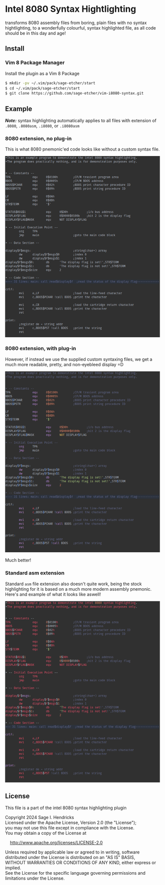 # Intel 8080 Syntax Hightlighting

transforms 8080 assembly files from boring, plain files with no syntax
hightlighting, to a wonderfully colourful, syntax highlighted file, as all code
should be in this day and age!

## Install

### Vim 8 Package Manager

Install the plugin as a Vim 8 Package

``` bash
$ mkdir -pv ~/.vim/pack/sage-etcher/start
$ cd ~/.vim/pack/sage-etcher/start
$ git clone https://github.com/sage-etcher/vim-i8080-syntax.git
```

## Example

___Note:___ syntax highlighting automatically applies to all files with
extension of `.8080`, `.8080asm`, `.i8080`, or `.i8080asm`

### 8080 extension, no plug-in

This is what 8080 pnemonic'ed code looks like without a custom syntax file.

![A screenshot of intel 8080 code, without any syntax hightlighting.](./images/no-syntax.png)

### 8080 extension, with plug-in

However, if instead we use the supplied custom syntaxing files, we get a much
more readable, pretty, and non-eyebleed display =D

![A screenshot of intel 8080 code, with the plugin.](./images/with-the-plugin.png)

Much better!

### Standard asm extension

Standard `asm` file extension also doesn't quite work, being the stock
highlighting for it is based on a much more modern assembly pnemonic. Here's
and example of what it looks like aswell!

![A screenshot of intel 8080 code, without the plugin.](./images/default-highlight.png)

## License

This file is a part of the intel 8080 syntax highlighting plugin  

Copyright 2024 Sage I. Hendricks  
Licensed under the Apache License, Version 2.0 (the "License");  
you may not use this file except in compliance with the License.  
You may obtain a copy of the License at  

&nbsp;&nbsp;&nbsp;&nbsp;<http://www.apache.org/licenses/LICENSE-2.0>  

Unless required by applicable law or agreed to in writing, software  
distributed under the License is distributed on an "AS IS" BASIS,  
WITHOUT WARRANTIES OR CONDITIONS OF ANY KIND, either express or implied.  
See the License for the specific language governing permissions and  
limitations under the License.  
